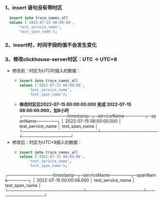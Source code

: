 ### 1、insert 语句没有带时区
  ```sql
    insert into trace_names_all
    values ('2022-07-15 00:00:08',
        'test_service_name',
        'test_span_name');
  ```
### 2、insert时，时间字段的值不会发生变化
### 3、修改clickhouse-server时区：UTC -> UTC+8
- 修改前：时区为UTC时插入的数据：
  - ```sql
    insert into trace_names_all
    values ('2022-07-15 00:00:00',
        'test_service_name',
        'test_span_name');
    ```
  - **修改时区后2022-07-15 00:00:00.000 变成 2022-07-15 08:00:00.000，加8小时**
┌───────────────timestamp─┬─serviceName───────┬─spanName───────┐
│ 2022-07-15 08:00:00.000 │ test_service_name │ test_span_name │
└─────────────────────────┴───────────────────┴────────────────┘
- 修改后：时区为UTC+8插入的数据：
  - ```sql
    insert into trace_names_all
    values ('2022-07-15 00:00:08',
        'test_service_name',
        'test_span_name');
    ```
┌───────────────timestamp─┬─serviceName───────┬─spanName───────┐
│ 2022-07-15 00:00:08.000 │ test_service_name │ test_span_name │
└─────────────────────────┴───────────────────┴────────────────┘